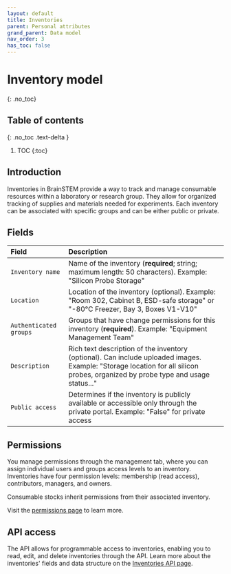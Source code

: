 ```yaml
---
layout: default
title: Inventories
parent: Personal attributes
grand_parent: Data model
nav_order: 3
has_toc: false
---
```


# Inventory model
{: .no_toc}

## Table of contents
{: .no_toc .text-delta }

1. TOC
{:toc}

## Introduction

Inventories in BrainSTEM provide a way to track and manage consumable resources within a laboratory or research group. They allow for organized tracking of supplies and materials needed for experiments. Each inventory can be associated with specific groups and can be either public or private.

## Fields

| Field | Description |
|:------|:------------|
| ``Inventory name`` | Name of the inventory (**required**; string; maximum length: 50 characters). Example: "Silicon Probe Storage" |
| ``Location`` | Location of the inventory (optional). Example: "Room 302, Cabinet B, ESD-safe storage" or "-80°C Freezer, Bay 3, Boxes V1-V10" |
| ``Authenticated groups`` | Groups that have change permissions for this inventory (**required**). Example: "Equipment Management Team" |
| ``Description`` | Rich text description of the inventory (optional). Can include uploaded images. Example: "Storage location for all silicon probes, organized by probe type and usage status..." |
| ``Public access`` | Determines if the inventory is publicly available or accessible only through the private portal. Example: "False" for private access |

## Permissions

You manage permissions through the management tab, where you can assign individual users and groups access levels to an inventory. Inventories have four permission levels: membership (read access), contributors, managers, and owners.

Consumable stocks inherit permissions from their associated inventory.

Visit the [permissions page]({{"datamodel/permissions/"|absolute_url}}) to learn more. 

## API access

The API allows for programmable access to inventories, enabling you to read, edit, and delete inventories through the API. Learn more about the inventories' fields and data structure on the [Inventories API page]({{"api/personal_attributes/inventory/"|absolute_url}}).